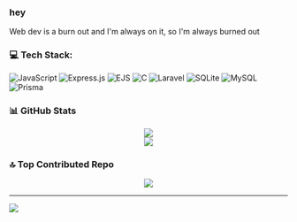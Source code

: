 ### hey
Web dev is a burn out and I'm always on it, so I'm always burned out


### 💻 Tech Stack:
![JavaScript](https://img.shields.io/badge/javascript-%23323330.svg?style=for-the-badge&logo=javascript&logoColor=%23F7DF1E) ![Express.js](https://img.shields.io/badge/express.js-%23404d59.svg?style=for-the-badge&logo=express&logoColor=%2361DAFB) ![EJS](https://img.shields.io/badge/ejs-%23B4CA65.svg?style=for-the-badge&logo=ejs&logoColor=black) ![C](https://img.shields.io/badge/c-%2300599C.svg?style=for-the-badge&logo=c&logoColor=white) ![Laravel](https://img.shields.io/badge/laravel-%23FF2D20.svg?style=for-the-badge&logo=laravel&logoColor=white) ![SQLite](https://img.shields.io/badge/sqlite-%2307405e.svg?style=for-the-badge&logo=sqlite&logoColor=white) ![MySQL](https://img.shields.io/badge/mysql-4479A1.svg?style=for-the-badge&logo=mysql&logoColor=white) ![Prisma](https://img.shields.io/badge/Prisma-3982CE?style=for-the-badge&logo=Prisma&logoColor=white)
### 📊 GitHub Stats

<p align="center">
  <!-- <img src="https://github-readme-stats.vercel.app/api?username=Jyn-Tuyor&theme=gruvbox_lightx&hide_border=false&include_all_commits=false&count_private=true"/><br/> -->
  <img src="https://nirzak-streak-stats.vercel.app/?user=Jyn-Tuyor&theme=gruvbox_light&hide_border=false"/><br/>
  <img src="https://github-readme-stats.vercel.app/api/top-langs/?username=Jyn-Tuyor&theme=gruvbox_light&hide_border=false&include_all_commits=false&count_private=true&layout=compact"/>
</p>

### 🔝 Top Contributed Repo
<p align="center">
  <img src="https://github-contributor-stats.vercel.app/api?username=Jyn-Tuyor&limit=5&theme=gruvbox_light&combine_all_yearly_contributions=true"/>
</p>

---
[![](https://visitcount.itsvg.in/api?id=Jyn-Tuyor&icon=7&color=0)](https://visitcount.itsvg.in)

<!-- Proudly created with GPRM ( https://gprm.itsvg.in ) -->

